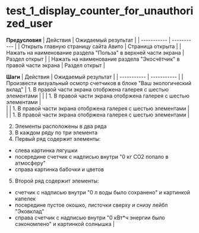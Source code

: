 # test_1_display_counter_for_unauthorized_user

**Предусловия**
| Действия | Ожидаемый результат |
| ----------- | ----------- |
| Открыть главную страницу сайта Авито    | Страница открыта   |
| Нажать на наименование раздела "Польза" в верхней части экрана    | Раздел открыт   |
| Нажать на наименование раздела "Экосчётчик" в правой части экрана    | Раздел открыт   |

**Шаги**
| Действия | Ожидаемый результат |
| ----------- | ----------- |
| Произвести визуальный осмотр счетчиков в блоке "Ваш экологический вклад"    | 1. В правой части экрана отобржена галерея с шестью элементами   | 
|     | 1. В правой части экрана отобржена галерея с шестью элементами   |  
|     | 1. В правой части экрана отобржена галерея с шестью элементами   |  
|     | 1. В правой части экрана отобржена галерея с шестью элементами   |  

  
  2. Элементы расположены в два ряда  
  3. В каждом ряду по три элемента  
  4. Первый ряд содержит элементы:  
 - слева картинка лягушки  
- посередине счетчик с надписью внутри "0 кг CO2 попало в атмосферу"  
- справа картинка бабочки и цветов  
5. Второй ряд содержит элементы:  
- счетчик с надписью внутри "0 л воды было сохранено" и картинкой капелек  
- посередине пустое окошко, листочки сверху и снизу лейбл "Эковклад"  
- справа счетчик с надписью внутри "0 кВт*ч энергии было сэкономлено" и картинкой солнышка   |
